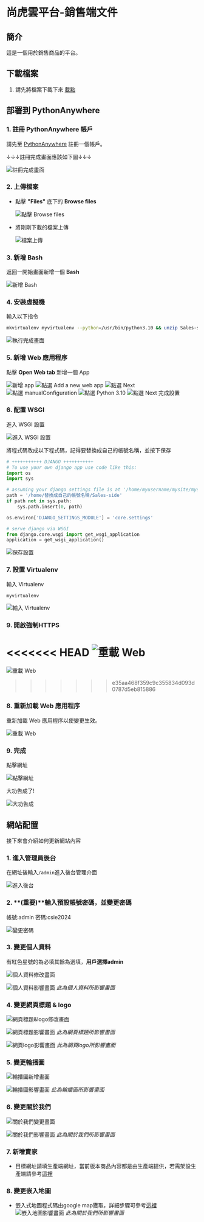 
# 尚虎雲平台-銷售端文件

## 簡介
這是一個用於銷售商品的平台。

## 下載檔案

1. 請先將檔案下載下來 [載點](https://github.com/shanghuyun/Shanghuyun-Sales-side/releases)

## 部署到 PythonAnywhere

### 1. 註冊 PythonAnywhere 帳戶

請先至 [PythonAnywhere](https://www.pythonanywhere.com/registration/register/beginner/) 註冊一個帳戶。

↓↓↓註冊完成畫面應該如下圖↓↓↓

![註冊完成畫面](docs/images/註冊pythonanywhere.png)

### 2. 上傳檔案

- 點擊 **"Files"** 底下的 **Browse files**

  ![點擊 Browse files](docs/images/點擊browseFiles.png)

- 將剛剛下載的檔案上傳

  ![檔案上傳](docs/images/檔案上傳.png)

### 3. 新增 Bash

返回一開始畫面新增一個 **Bash**

![新增 Bash](docs/images/新增bash.png)

### 4. 安裝虛擬機

輸入以下指令

```bash
mkvirtualenv myvirtualenv --python=/usr/bin/python3.10 && unzip Sales-side.zip && cd Sales-side && pip install -r requirements.txt
```

![執行完成畫面](docs/images/執行完成.png)

### 5. 新增 Web 應用程序

點擊 **Open Web tab** 新增一個 App

![新增 app](docs/images/新增app.png)
![點選 Add a new web app](docs/images/addApp.png)
![點選 Next](docs/images/Next.png)
![點選 manualConfiguration](docs/images/manualConfiguration.png)
![點選 Python 3.10](docs/images/選擇3.10.png)
![點選 Next 完成設置](docs/images/完成設置.png)

### 6. 配置 WSGI

進入 WSGI 設置

![進入 WSGI 設置](docs/images/進入WSGI設置.png)

將程式碼改成以下程式碼，記得要替換成自己的帳號名稱，並按下保存

```python
# +++++++++++ DJANGO +++++++++++
# To use your own django app use code like this:
import os
import sys

# assuming your django settings file is at '/home/myusername/mysite/mysite/settings.py'
path = '/home/替換成自己的帳號名稱/Sales-side'
if path not in sys.path:
    sys.path.insert(0, path)

os.environ['DJANGO_SETTINGS_MODULE'] = 'core.settings'

# serve django via WSGI
from django.core.wsgi import get_wsgi_application
application = get_wsgi_application()
```

![保存設置](docs/images/保存.png)

### 7. 設置 Virtualenv

輸入 Virtualenv

```
myvirtualenv
```

![輸入 Virtualenv](docs/images/輸入Virtualenv.png)

### 9. 開啟強制HTTPS

<<<<<<< HEAD
![重載 Web](docs/images/開啟https.png)
=======
![重載 Web](docs/images/強制https.png)
>>>>>>> e35aa468f359c9c355834d093d0787d5eb815886

### 8. 重新加載 Web 應用程序

重新加載 Web 應用程序以使變更生效。

![重載 Web](docs/images/重載Web.png)

### 9. 完成

點擊網址

![點擊網址](docs/images/點擊網址.png)

大功告成了!

![大功告成](docs/images/大功告成.png)

## 網站配置

接下來會介紹如何更新網站內容

### 1. 進入管理員後台

在網址後輸入`/admin`進入後台管理介面

![進入後台](docs/images/進入後台.png)

### 2. **(重要)**輸入預設帳號密碼，並變更密碼

帳號:admin
密碼:csie2024

![變更密碼](docs/images/變更密碼.png)

### 3. 變更個人資料

有紅色星號的為必填其餘為選填，**用戶選擇admin**

![個人資料修改畫面](docs/images/個人資料.png)

![個人資料影響畫面](docs/images/變更密碼.png)
*此為個人資料所影響畫面*

### 4. 變更網頁標題 & logo

![網頁標題&logo修改畫面](docs/images/網頁標題&logo.png)

![網頁標題影響畫面](docs/images/網頁標題.png)
*此為網頁標題所影響畫面*

![網頁logo影響畫面](docs/images/網頁logo.png)
*此為網頁logo所影響畫面*

### 5. 變更輪播圖

![輪播圖新增畫面](docs/images/輪播圖.png)

![輪播圖影響畫面](docs/images/輪播圖影響.png)
*此為輪播圖所影響畫面*

### 6. 變更關於我們
![關於我們變更畫面](docs/images/關於我們.png)

![關於我們影響畫面](docs/images/關於我們影響.png)
*此為關於我們所影響畫面*

### 7. 新增賣家
- 目標網址請填生產端網址，當前版本商品內容都是由生產端提供，若需架設生產端請參考[這裡](https://github.com/shanghuyun/Shanghuyun-Production-side)

### 8. 變更嵌入地圖

- 嵌入式地圖程式碼由google map獲取，詳細步驟可參考[這裡](https://www.design-hu.com.tw/wordpress/wordpress-tools/google-maps-embed-to-website.html)
![嵌入地圖影響畫面](docs/images/地圖.png)
*此為關於我們所影響畫面*